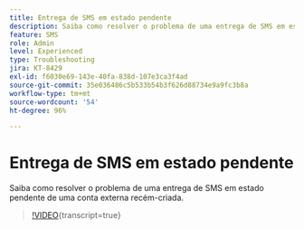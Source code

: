 ```yaml
---
title: Entrega de SMS em estado pendente
description: Saiba como resolver o problema de uma entrega de SMS em estado pendente de uma conta externa recém-criada.
feature: SMS
role: Admin
level: Experienced
type: Troubleshooting
jira: KT-8429
exl-id: f6030e69-143e-40fa-838d-107e3ca3f4ad
source-git-commit: 35e036486c5b533b54b3f626d88734e9a9fc3b8a
workflow-type: tm+mt
source-wordcount: '54'
ht-degree: 96%

---
```


# Entrega de SMS em estado pendente

Saiba como resolver o problema de uma entrega de SMS em estado pendente de uma conta externa recém-criada.

>[!VIDEO](https://video.tv.adobe.com/v/335986?quality=12&learn=on){transcript=true}
